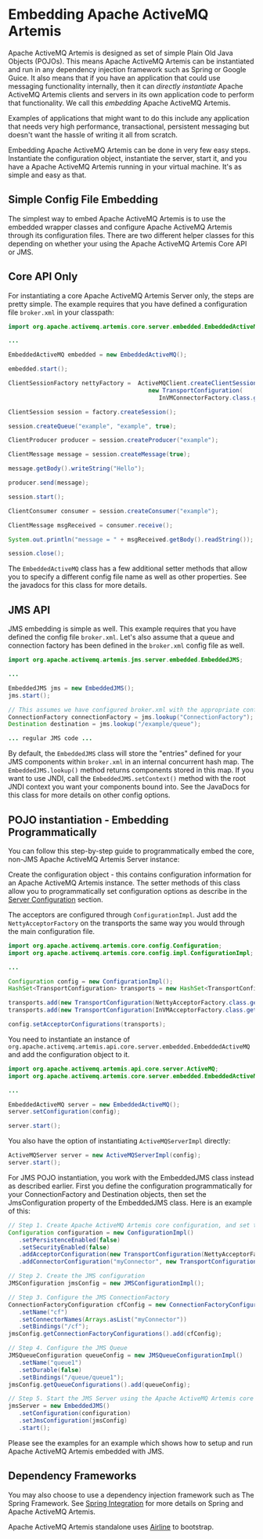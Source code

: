 # Embedding Apache ActiveMQ Artemis

Apache ActiveMQ Artemis is designed as set of simple Plain Old Java Objects (POJOs).
This means Apache ActiveMQ Artemis can be instantiated and run in any dependency
injection framework such as Spring or Google Guice. It also means that if you have an application that could use
messaging functionality internally, then it can *directly instantiate*
Apache ActiveMQ Artemis clients and servers in its own application code to perform that
functionality. We call this *embedding* Apache ActiveMQ Artemis.

Examples of applications that might want to do this include any
application that needs very high performance, transactional, persistent
messaging but doesn't want the hassle of writing it all from scratch.

Embedding Apache ActiveMQ Artemis can be done in very few easy steps. Instantiate the
configuration object, instantiate the server, start it, and you have a
Apache ActiveMQ Artemis running in your virtual machine. It's as simple and easy as
that.

## Simple Config File Embedding

The simplest way to embed Apache ActiveMQ Artemis is to use the embedded wrapper
classes and configure Apache ActiveMQ Artemis through its configuration files. There
are two different helper classes for this depending on whether your
using the Apache ActiveMQ Artemis Core API or JMS.

## Core API Only

For instantiating a core Apache ActiveMQ Artemis Server only, the steps are pretty
simple. The example requires that you have defined a configuration file
`broker.xml` in your classpath:

``` java
import org.apache.activemq.artemis.core.server.embedded.EmbeddedActiveMQ;

...

EmbeddedActiveMQ embedded = new EmbeddedActiveMQ();

embedded.start();

ClientSessionFactory nettyFactory =  ActiveMQClient.createClientSessionFactory(
                                        new TransportConfiguration(
                                           InVMConnectorFactory.class.getName()));

ClientSession session = factory.createSession();

session.createQueue("example", "example", true);

ClientProducer producer = session.createProducer("example");

ClientMessage message = session.createMessage(true);

message.getBody().writeString("Hello");

producer.send(message);

session.start();

ClientConsumer consumer = session.createConsumer("example");

ClientMessage msgReceived = consumer.receive();

System.out.println("message = " + msgReceived.getBody().readString());

session.close();
```

The `EmbeddedActiveMQ` class has a few additional setter methods that
allow you to specify a different config file name as well as other
properties. See the javadocs for this class for more details.

## JMS API

JMS embedding is simple as well. This example requires that you have
defined the config file `broker.xml`. Let's also assume that a queue
and connection factory has been defined in the `broker.xml` 
config file as well.

``` java
import org.apache.activemq.artemis.jms.server.embedded.EmbeddedJMS;

...

EmbeddedJMS jms = new EmbeddedJMS();
jms.start();

// This assumes we have configured broker.xml with the appropriate config information
ConnectionFactory connectionFactory = jms.lookup("ConnectionFactory");
Destination destination = jms.lookup("/example/queue");

... regular JMS code ...
```

By default, the `EmbeddedJMS` class will store the "entries" defined for
your JMS components within `broker.xml` in an internal concurrent hash
map. The `EmbeddedJMS.lookup()` method returns components stored in
this map. If you want to use JNDI, call the `EmbeddedJMS.setContext()` 
method with the root JNDI context you want your components bound into. 
See the JavaDocs for this class for more details on other config options.

## POJO instantiation - Embedding Programmatically

You can follow this step-by-step guide to programmatically embed the
core, non-JMS Apache ActiveMQ Artemis Server instance:

Create the configuration object - this contains configuration
information for an Apache ActiveMQ Artemis instance. The setter methods of this class
allow you to programmatically set configuration options as describe in
the [Server Configuration](configuration-index.md) section.

The acceptors are configured through `ConfigurationImpl`. Just add the
`NettyAcceptorFactory` on the transports the same way you would through
the main configuration file.

``` java
import org.apache.activemq.artemis.core.config.Configuration;
import org.apache.activemq.artemis.core.config.impl.ConfigurationImpl;

...

Configuration config = new ConfigurationImpl();
HashSet<TransportConfiguration> transports = new HashSet<TransportConfiguration>();

transports.add(new TransportConfiguration(NettyAcceptorFactory.class.getName()));
transports.add(new TransportConfiguration(InVMAcceptorFactory.class.getName()));

config.setAcceptorConfigurations(transports);
```

You need to instantiate an instance of
`org.apache.activemq.artemis.api.core.server.embedded.EmbeddedActiveMQ` and add
the configuration object to it.

``` java
import org.apache.activemq.artemis.api.core.server.ActiveMQ;
import org.apache.activemq.artemis.core.server.embedded.EmbeddedActiveMQ;

...

EmbeddedActiveMQ server = new EmbeddedActiveMQ();
server.setConfiguration(config);

server.start();
```

You also have the option of instantiating `ActiveMQServerImpl` directly:

``` java
ActiveMQServer server = new ActiveMQServerImpl(config);
server.start();
```

For JMS POJO instantiation, you work with the EmbeddedJMS class instead
as described earlier. First you define the configuration
programmatically for your ConnectionFactory and Destination objects,
then set the JmsConfiguration property of the EmbeddedJMS class. Here is
an example of this:

``` java
// Step 1. Create Apache ActiveMQ Artemis core configuration, and set the properties accordingly
Configuration configuration = new ConfigurationImpl()
   .setPersistenceEnabled(false)
   .setSecurityEnabled(false)
   .addAcceptorConfiguration(new TransportConfiguration(NettyAcceptorFactory.class.getName()))
   .addConnectorConfiguration("myConnector", new TransportConfiguration(NettyAcceptorFactory.class.getName()));

// Step 2. Create the JMS configuration
JMSConfiguration jmsConfig = new JMSConfigurationImpl();

// Step 3. Configure the JMS ConnectionFactory
ConnectionFactoryConfiguration cfConfig = new ConnectionFactoryConfigurationImpl()
   .setName("cf")
   .setConnectorNames(Arrays.asList("myConnector"))
   .setBindings("/cf");
jmsConfig.getConnectionFactoryConfigurations().add(cfConfig);

// Step 4. Configure the JMS Queue
JMSQueueConfiguration queueConfig = new JMSQueueConfigurationImpl()
   .setName("queue1")
   .setDurable(false)
   .setBindings("/queue/queue1");
jmsConfig.getQueueConfigurations().add(queueConfig);

// Step 5. Start the JMS Server using the Apache ActiveMQ Artemis core server and the JMS configuration
jmsServer = new EmbeddedJMS()
   .setConfiguration(configuration)
   .setJmsConfiguration(jmsConfig)
   .start();
```

Please see the examples for an example which shows how to setup and run Apache ActiveMQ Artemis
embedded with JMS.

## Dependency Frameworks

You may also choose to use a dependency injection framework such as
The Spring Framework. See [Spring Integration](spring-integration.md) for more details on
Spring and Apache ActiveMQ Artemis.

Apache ActiveMQ Artemis standalone uses [Airline](https://github.com/airlift/airline) to bootstrap.

